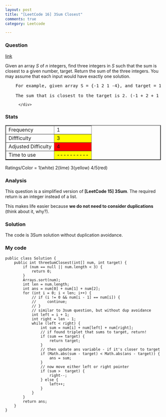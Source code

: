 ```yaml
---
layout: post
title: "[LeetCode 16] 3Sum Closest"
comments: true
category: Leetcode

---
```


### Question 

[link](http://oj.leetcode.com/problems/3sum-closest/)

<div class="question-content">
            <p></p><p>Given an array <i>S</i> of <i>n</i> integers, find three integers in <i>S</i> such that the sum is closest to a given number, target. Return the sum of the three integers. You may assume that each input would have exactly one solution.</p>

<pre>    For example, given array S = {-1 2 1 -4}, and target = 1.

    The sum that is closest to the target is 2. (-1 + 2 + 1 = 2).
</pre><p></p>
          </div>

### Stats

<table border="2">
	<tr>
		<td>Frequency</td>
		<td bgcolor="white">1</td>
	</tr>
	<tr>
		<td>Diffficulty</td>
		<td bgcolor="yellow">3</td>
	</tr>
	<tr>
		<td>Adjusted Difficulty</td>
		<td bgcolor="red">4</td>
	</tr>
	<tr>
		<td>Time to use</td>
		<td bgcolor="yellow">----------</td>
	</tr>
</table>

Ratings/Color = 1(white) 2(lime) 3(yellow) 4/5(red)

### Analysis

This question is a simplified version of __[LeetCode 15] 3Sum__. The required return is an integer instead of a list. 

This makes life easier because __we do not need to consider duplications__ (think about it, why?). 

### Solution

The code is 3Sum solution without duplication avoidance. 

### My code 

    public class Solution {
        public int threeSumClosest(int[] num, int target) {
            if (num == null || num.length < 3) {
                return 0;
            }
            Arrays.sort(num);
            int len = num.length;
            int ans = num[0] + num[1] + num[2];
            for (int i = 0; i < len; i++) {
                // if (i != 0 && num[i - 1] == num[i]) {
                //     continue;
                // }
                // similar to 3sum question, but without dup avoidance
                int left = i + 1;
                int right = len - 1;
                while (left < right) {
                    int sum = num[i] + num[left] + num[right];
                    // if found triplet that sums to target, return!
                    if (sum == target) {
                        return target;
                    }
                    // then update ans variable - if it's closer to target
                    if (Math.abs(sum - target) < Math.abs(ans - target)) {
                        ans = sum;
                    }
                    // now move either left or right pointer
                    if (sum >  target) {
                        right--;
                    } else {
                        left++;
                    }
                }
            }
            return ans;
        }
    }
